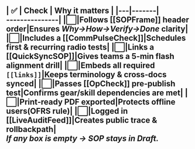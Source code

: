 | ✅ | Check | Why it matters |
|‑‑‑|‑‑‑‑‑‑‑|‑‑‑‑‑‑‑‑‑‑‑‑‑‑‑|
|⬜︎|Follows [[SOPFrame]] header order|Ensures _Why→How→Verify→Done_ clarity|
|⬜︎|Includes a [[CommPulseCheck]]|Schedules first & recurring radio tests|
|⬜︎|Links a [[QuickSyncSOP]]|Gives teams a 5‑min flash alignment drill|
|⬜︎|Embeds all required `[[links]]`|Keeps terminology & cross‑docs synced|
|⬜︎|Passes [[OpCheck]] pre‑publish test|Confirms gear/skill dependencies are met|
|⬜︎|Print‑ready PDF exported|Protects offline users(OFRS rule)|
|⬜︎|Logged in [[LiveAuditFeed]]|Creates public trace & rollbackpath|  
_If any box is empty → SOP stays in **Draft**._  
---
